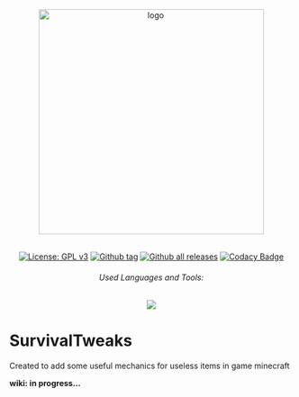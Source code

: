 <div align="center">
  
  <a href="https://github.com/Norbit4/PlayerMarket/" target="_blank" rel="noreferrer"> 
  <img src="https://github.com/user-attachments/assets/9e1eccf7-8ecf-483f-9cec-bfee63fee652" width=400" alt="logo"/></a>
  <br><br>
  
  [![License: GPL v3](https://img.shields.io/badge/license-GPLv3-orange.svg)](https://github.com/Norbit4/SurvivalTweaks/blob/master/LICENSE)
  [![Github tag](https://badgen.net/github/tag/Norbit4/SurvivalTweaks)](https://github.com/Norbit4/SurvivalTweaks/tags/)
  [![Github all releases](https://img.shields.io/github/downloads/Norbit4/SurvivalTweaks/total.svg)](https://GitHub.com/Norbit4/SurvivalTweaks/releases/)
  [![Codacy Badge](https://app.codacy.com/project/badge/Grade/e572b411685a4df68e117d3544cba995)](https://app.codacy.com/gh/Norbit4/SurvivalTweaks/dashboard?utm_source=gh&utm_medium=referral&utm_content=&utm_campaign=Badge_grade)

  <h6 align="center">Used Languages and Tools:</h6>
  
  <p align="center">
  <a href="https://skillicons.dev">
    <img src="https://skillicons.dev/icons?i=java,idea"/>
  </a>    
 </p>
</p>
</div> 

<h1 align="left"><b>SurvivalTweaks</b></h1>

<p align="left">
Created to add some useful mechanics for useless items in game minecraft

**wiki: in progress...**
